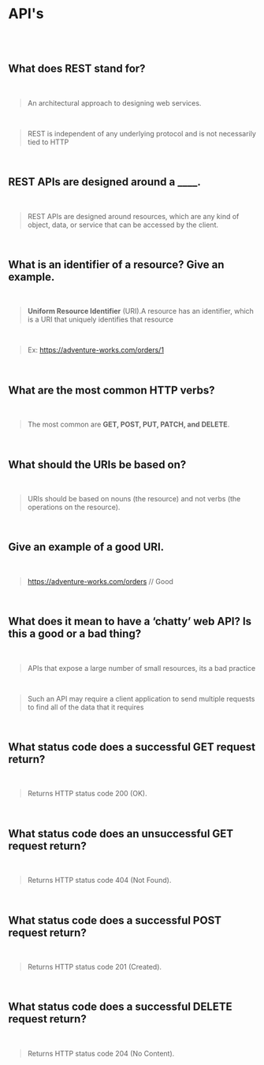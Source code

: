 # API's

<br><br>


## What does REST stand for?

<br>

> An architectural approach to designing web services.

<br>

> REST is independent of any underlying protocol and is not necessarily tied to HTTP

<br> 


## REST APIs are designed around a ____.

<br>

> REST APIs are designed around resources, which are any kind of object, data, or service that can be accessed by the client.

<br>

## What is an identifier of a resource? Give an example.

<br>

> __Uniform Resource Identifier__  (URI).A resource has an identifier, which is a URI that uniquely identifies that resource

<br>

> Ex: https://adventure-works.com/orders/1

<br>

## What are the most common HTTP verbs?

<br>

> The most common are __GET, POST, PUT, PATCH, and DELETE__.

<br>

## What should the URIs be based on?

<br>

> URIs should be based on nouns (the resource) and not verbs (the operations on the resource).

<br>

## Give an example of a good URI.

<br>

> https://adventure-works.com/orders // Good

<br>

## What does it mean to have a ‘chatty’ web API? Is this a good or a bad thing?

<br>

> APIs that expose a large number of small resources, its a bad practice

<br>

>Such an API may require a client application to send multiple requests to find all of the data that it requires

<br>

## What status code does a successful GET request return?

<br>

> Returns HTTP status code 200 (OK).

<br>

## What status code does an unsuccessful GET request return?

<br>

> Returns HTTP status code 404 (Not Found).

<br>

## What status code does a successful POST request return?

<br>

> Returns HTTP status code 201 (Created).

<br>

## What status code does a successful DELETE request return?

<br>

> Returns HTTP status code 204 (No Content).

<br>
